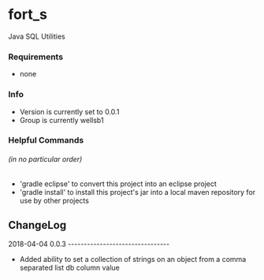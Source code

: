 # fort_s
Java SQL Utilities

### Requirements
* none

### Info
* Version is currently set to 0.0.1
* Group is currently wellsb1 

### Helpful Commands
###### (in no particular order)
* 'gradle eclipse' to convert this project into an eclipse project
* 'gradle install' to install this project's jar into a local maven repository for use by other projects


## ChangeLog

2018-04-04 0.0.3 --------------------------------
 
 * Added ability to set a collection of strings on an object from a comma separated list db column value
 
